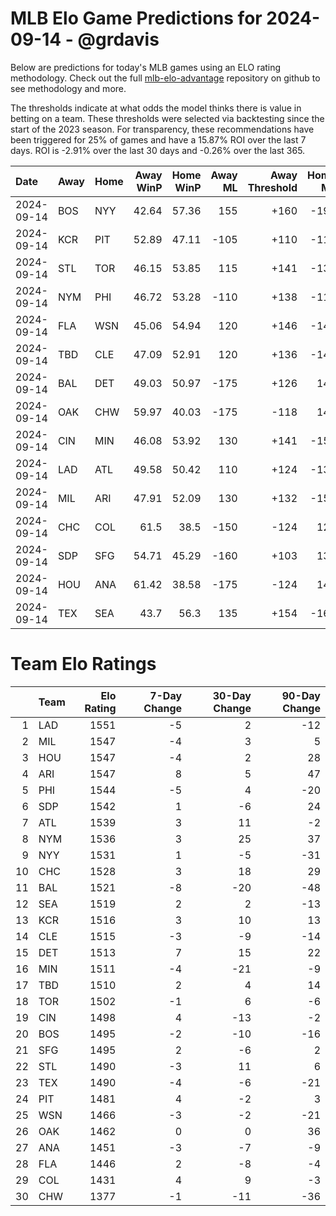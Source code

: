 # MLB Elo Game Predictions for 2024-09-14 - @grdavis
Below are predictions for today's MLB games using an ELO rating methodology. Check out the full [mlb-elo-advantage](https://github.com/grdavis/mlb-elo-advantage) repository on github to see methodology and more.

The thresholds indicate at what odds the model thinks there is value in betting on a team. These thresholds were selected via backtesting since the start of the 2023 season. For transparency, these recommendations have been triggered for 25% of games and have a 15.87% ROI over the last 7 days. ROI is -2.91% over the last 30 days and -0.26% over the last 365.

| Date       | Away   | Home   |   Away WinP |   Home WinP |   Away ML |   Away Threshold |   Home ML |   Home Threshold |
|:-----------|:-------|:-------|------------:|------------:|----------:|-----------------:|----------:|-----------------:|
| 2024-09-14 | BOS    | NYY    |       42.64 |       57.36 |       155 |             +160 |      -190 |             -107 |
| 2024-09-14 | KCR    | PIT    |       52.89 |       47.11 |      -105 |             +110 |      -115 |             +136 |
| 2024-09-14 | STL    | TOR    |       46.15 |       53.85 |       115 |             +141 |      -135 |             +106 |
| 2024-09-14 | NYM    | PHI    |       46.72 |       53.28 |      -110 |             +138 |      -110 |             +108 |
| 2024-09-14 | FLA    | WSN    |       45.06 |       54.94 |       120 |             +146 |      -145 |             +102 |
| 2024-09-14 | TBD    | CLE    |       47.09 |       52.91 |       120 |             +136 |      -145 |             +110 |
| 2024-09-14 | BAL    | DET    |       49.03 |       50.97 |      -175 |             +126 |       145 |             +118 |
| 2024-09-14 | OAK    | CHW    |       59.97 |       40.03 |      -175 |             -118 |       145 |             +177 |
| 2024-09-14 | CIN    | MIN    |       46.08 |       53.92 |       130 |             +141 |      -155 |             +106 |
| 2024-09-14 | LAD    | ATL    |       49.58 |       50.42 |       110 |             +124 |      -130 |             +120 |
| 2024-09-14 | MIL    | ARI    |       47.91 |       52.09 |       130 |             +132 |      -155 |             +113 |
| 2024-09-14 | CHC    | COL    |       61.5  |       38.5  |      -150 |             -124 |       125 |             +188 |
| 2024-09-14 | SDP    | SFG    |       54.71 |       45.29 |      -160 |             +103 |       135 |             +145 |
| 2024-09-14 | HOU    | ANA    |       61.42 |       38.58 |      -175 |             -124 |       145 |             +188 |
| 2024-09-14 | TEX    | SEA    |       43.7  |       56.3  |       135 |             +154 |      -160 |             -103 |

# Team Elo Ratings
|    | Team   |   Elo Rating |   7-Day Change |   30-Day Change |   90-Day Change |
|---:|:-------|-------------:|---------------:|----------------:|----------------:|
|  1 | LAD    |         1551 |             -5 |               2 |             -12 |
|  2 | MIL    |         1547 |             -4 |               3 |               5 |
|  3 | HOU    |         1547 |             -4 |               2 |              28 |
|  4 | ARI    |         1547 |              8 |               5 |              47 |
|  5 | PHI    |         1544 |             -5 |               4 |             -20 |
|  6 | SDP    |         1542 |              1 |              -6 |              24 |
|  7 | ATL    |         1539 |              3 |              11 |              -2 |
|  8 | NYM    |         1536 |              3 |              25 |              37 |
|  9 | NYY    |         1531 |              1 |              -5 |             -31 |
| 10 | CHC    |         1528 |              3 |              18 |              29 |
| 11 | BAL    |         1521 |             -8 |             -20 |             -48 |
| 12 | SEA    |         1519 |              2 |               2 |             -13 |
| 13 | KCR    |         1516 |              3 |              10 |              13 |
| 14 | CLE    |         1515 |             -3 |              -9 |             -14 |
| 15 | DET    |         1513 |              7 |              15 |              22 |
| 16 | MIN    |         1511 |             -4 |             -21 |              -9 |
| 17 | TBD    |         1510 |              2 |               4 |              14 |
| 18 | TOR    |         1502 |             -1 |               6 |              -6 |
| 19 | CIN    |         1498 |              4 |             -13 |              -2 |
| 20 | BOS    |         1495 |             -2 |             -10 |             -16 |
| 21 | SFG    |         1495 |              2 |              -6 |               2 |
| 22 | STL    |         1490 |             -3 |              11 |               6 |
| 23 | TEX    |         1490 |             -4 |              -6 |             -21 |
| 24 | PIT    |         1481 |              4 |              -2 |               3 |
| 25 | WSN    |         1466 |             -3 |              -2 |             -21 |
| 26 | OAK    |         1462 |              0 |               0 |              36 |
| 27 | ANA    |         1451 |             -3 |              -7 |              -9 |
| 28 | FLA    |         1446 |              2 |              -8 |              -4 |
| 29 | COL    |         1431 |              4 |               9 |              -3 |
| 30 | CHW    |         1377 |             -1 |             -11 |             -36 |